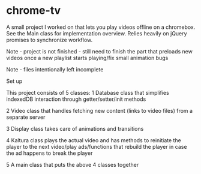 # chrome-tv

A small project I worked on that lets you play videos offline on a chromebox. 
See the Main class for implementation overview. Relies heavily on jQuery promises to synchronize workflow. 

  Note - project is not finished - still need to finish the part that preloads new videos once a new playlist starts playing/fix small animation bugs
  
  Note - files intentionally left incomplete

Set up

This project consists of 5 classes:
1 Database class that simplifies indexedDB interaction through getter/setter/init methods
  
2 Video class that handles fetching new content (links to video files) from a separate server
  
3 Display class takes care of animations and transitions
  
4 Kaltura class plays the actual video and has methods to reinitiate the player to the next video/play ads/functions that rebuild the player in case the ad happens to break the player
  
5 A main class that puts the above 4 classes together
